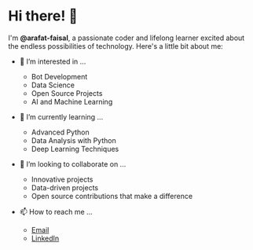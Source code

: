 # Hi there! 👋

I'm **@arafat-faisal**, a passionate coder and lifelong learner excited about the endless possibilities of technology. Here's a little bit about me:

- 👀 I’m interested in ... 
  - Bot Development
  - Data Science
  - Open Source Projects
  - AI and Machine Learning

- 🌱 I’m currently learning ...
  - Advanced Python
  - Data Analysis with Python
  - Deep Learning Techniques

- 💞️ I’m looking to collaborate on ...
  - Innovative projects
  - Data-driven projects
  - Open source contributions that make a difference

- 📫 How to reach me ...
  - [Email](mailto:arafatfaisal.pro@gmail.com)
  - [LinkedIn](https://www.linkedin.com/in/arafatfaisal-dev/)
